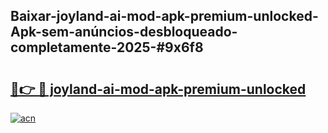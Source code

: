 ## Baixar-joyland-ai-mod-apk-premium-unlocked-Apk-sem-anúncios-desbloqueado-completamente-2025-#9x6f8

# <h2><a href="https://ainizakaria.my?title=joyland-ai-mod-apk-premium-unlocked&ref=20M">🔗👉 🔴 joyland-ai-mod-apk-premium-unlocked</a></h2>

[![acn](https://github.com/user-attachments/assets/0f9c940e-d8b0-45ae-aac7-cd30a18b3e1c)](https://ainizakaria.my?title=joyland-ai-mod-apk-premium-unlocked&ref=20M)

